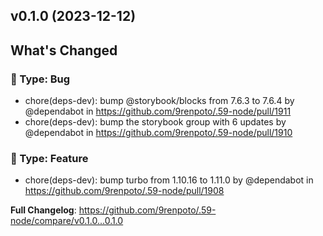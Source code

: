 ## v0.1.0 (2023-12-12)
<!-- Release notes generated using configuration in .github/release.yml at main -->

## What's Changed
### :bug: Type: Bug
* chore(deps-dev): bump @storybook/blocks from 7.6.3 to 7.6.4 by @dependabot in https://github.com/9renpoto/.59-node/pull/1911
* chore(deps-dev): bump the storybook group with 6 updates by @dependabot in https://github.com/9renpoto/.59-node/pull/1910
### :rocket: Type: Feature
* chore(deps-dev): bump turbo from 1.10.16 to 1.11.0 by @dependabot in https://github.com/9renpoto/.59-node/pull/1908


**Full Changelog**: https://github.com/9renpoto/.59-node/compare/v0.1.0...0.1.0
